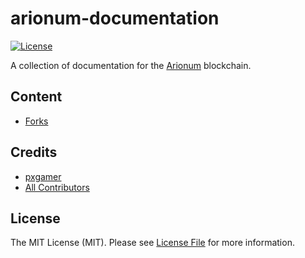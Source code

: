 # arionum-documentation

[![License][ico-license]](LICENSE.md)

A collection of documentation for the [Arionum][link-arionum] blockchain.

## Content

- [Forks](docs/forks.md)

## Credits

- [pxgamer][link-author]
- [All Contributors][link-contributors]

## License

The MIT License (MIT). Please see [License File](LICENSE.md) for more information.

[ico-license]: https://img.shields.io/badge/license-MIT-brightgreen.svg?style=flat-square
[ico-travis]: https://img.shields.io/travis/pxgamer/arionum-documentation/master.svg?style=flat-square

[link-arionum]: https://arionum.com
[link-author]: https://github.com/pxgamer
[link-contributors]: ../../contributors
